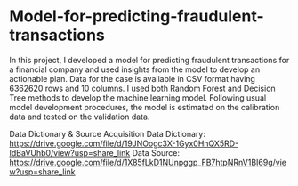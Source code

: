 # Model-for-predicting-fraudulent-transactions
In this project, I developed a model for predicting fraudulent transactions for a financial company and used insights from the model to develop an actionable plan. Data for the case is available in CSV format having 6362620 rows and 10 columns. I used both Random Forest and Decision Tree methods to develop the machine learning model. Following usual model development procedures, the model is estimated on the calibration data and tested on the validation data.

 Data Dictionary & Source Acquisition
 Data Dictionary: https://drive.google.com/file/d/19JNOogc3X-1Gyx0HnQX5RD-IdBaVUhb0/view?usp=share_link
 Data Source: https://drive.google.com/file/d/1X85fLkD1NUnpggp_FB7htpNRnV1BI69g/view?usp=share_link
